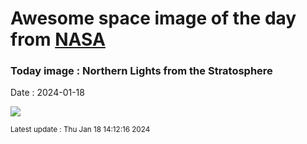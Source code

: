 
# Awesome space image of the day from [NASA](https://api.nasa.gov/)

### Today image : Northern Lights from the Stratosphere
Date : 2024-01-18

![](https://apod.nasa.gov/apod/image/2401/MagneticStormRohner1024.jpg)

<small>Latest update : Thu Jan 18 14:12:16 2024</small>
        
